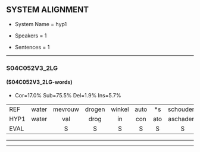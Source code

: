 
## SYSTEM ALIGNMENT

- System Name = hyp1

- Speakers = 1

- Sentences = 1

---

### S04C052V3_2LG

#### (S04C052V3_2LG-words)

- Cor=17.0%	Sub=75.5%	Del=1.9%	Ins=5.7%

|  |  |  |  |  |  |  |  |  |  |  |  |  |  |  |  |  |  |  |  |  |  |  |  |  |  |  |  |  |  |  |  |  |  |  |  |  |  |  |  |  |  |  |  |  |  |  |  |  |  |  |  |  |  |
|:--- |:---:|:---:|:---:|:---:|:---:|:---:|:---:|:---:|:---:|:---:|:---:|:---:|:---:|:---:|:---:|:---:|:---:|:---:|:---:|:---:|:---:|:---:|:---:|:---:|:---:|:---:|:---:|:---:|:---:|:---:|:---:|:---:|:---:|:---:|:---:|:---:|:---:|:---:|:---:|:---:|:---:|:---:|:---:|:---:|:---:|:---:|:---:|:---:|:---:|:---:|:---:|:---:|:---:|
| REF | water | mevrouw | drogen | winkel | auto | *s | schouders | verhaal | koning | * | *s | moeilijk | speelplaats | drinken | hoofdpijn | * | regen | vliegtuig |  |  | stoppen | * | opnieuw | gooien | sneeuwen | moeder |  | liedje | potlood | fietsbel | vinger | dichtbij | meisje | *s | chauffeur | muziek | waarom | *s | scheuren | lawaai | zwemmen | vuurwerk | *s | appel | *s | cola | kussen | eerste | *s | circus | kleuren | voetbal | vlinder |
| HYP1 | water | val | drog | in | con | ato | aschaders | el | o | niet | o | moeilijk | beelplaats | drinken | hoft | piijn | igen | vliegtuig | topen | op | op | in | oien | sneeuw | om | moeder | litier | pofloot | vic | bil | ginger | digd | bit | necio | koffer | ziek | wa | om | geuren | lawai | swimmen | vuurwerk |  | ap | opol | cola | isen | ers | te | circus | leren | voetbal | neen |
| EVAL |  | S | S | S | S | S | S | S | S | S | S |  | S |  | S | S | S |  | I | I | S | S | S | S | S |  | I | S | S | S | S | S | S | S | S | S | S | S | S | S | S |  | D | S | S |  | S | S | S |  | S |  | S |
---

---
